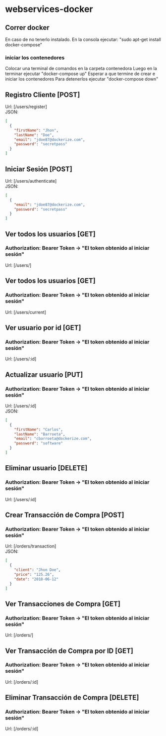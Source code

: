 # webservices-docker

## Correr docker

En caso de no tenerlo instalado. 
En la consola ejecutar: "sudo apt-get install docker-compose"
### iniciar los contenedores
Colocar una terminal de comandos en la carpeta contenedora 
Luego en la terminar ejecutar "docker-compose up"
Esperar a que termine de crear e iniciar los contenedores
Para detenerlos ejecutar "docker-compose down"

## Registro Cliente [POST]
Url: [/users/register]\
JSON:
```json
[
  {
    "firstName": "Jhon",
    "lastName": "Doe",
    "email": "jdoe87@dockerize.com",
    "password": "secretpass"
  }
]
```
## Iniciar Sesión [POST]
Url: [/users/authenticate]\
JSON:
```json
[
  {
    "email": "jdoe87@dockerize.com",
    "password": "secretpass"
  }
]
```

## Ver todos los usuarios [GET]
### Authorization: Bearer Token -> "El token obtenido al iniciar sesión"
Url: [/users/]

## Ver todos los usuarios [GET]
### Authorization: Bearer Token -> "El token obtenido al iniciar sesión"
Url: [/users/current]

## Ver usuario por id [GET]
### Authorization: Bearer Token -> "El token obtenido al iniciar sesión"
Url: [/users/:id]

## Actualizar usuario [PUT]
### Authorization: Bearer Token -> "El token obtenido al iniciar sesión"
Url: [/users/:id]\
JSON:
```json
[
  {
    "firstName": "Carlos",
    "lastName": "Barroeta",
    "email": "cbarroeta@dockerize.com",
    "password": "software"
  }
]
```

## Eliminar usuario [DELETE]
### Authorization: Bearer Token -> "El token obtenido al iniciar sesión"
Url: [/users/:id]

## Crear Transacción de Compra [POST]
### Authorization: Bearer Token -> "El token obtenido al iniciar sesión"
Url: [/orders/transaction]\
JSON:
```json
[
  {
    "client": "Jhon Doe",
    "price": "125.26",
    "date": "2018-06-12"
  }
]
```

## Ver Transacciones de Compra [GET]
### Authorization: Bearer Token -> "El token obtenido al iniciar sesión"
Url: [/orders/]

## Ver Transacción de Compra por ID [GET]
### Authorization: Bearer Token -> "El token obtenido al iniciar sesión"
Url: [/orders/:id]

## Eliminar Transacción de Compra [DELETE]
### Authorization: Bearer Token -> "El token obtenido al iniciar sesión"
Url: [/orders/:id]